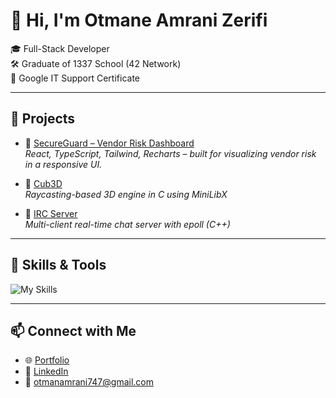 
# 👋 Hi, I'm Otmane Amrani Zerifi

🎓 Full-Stack Developer  
🛠️ Graduate of 1337 School (42 Network)  
📜 Google IT Support Certificate  

---

## 🚀 Projects

- 🔐 [SecureGuard – Vendor Risk Dashboard](https://secure-guard-two.vercel.app)  
  *React, TypeScript, Tailwind, Recharts – built for visualizing vendor risk in a responsive UI.*

- 🧱 [Cub3D](https://github.com/otmane-zerifi/cub3)  
  *Raycasting-based 3D engine in C using MiniLibX*

- 💬 [IRC Server](https://github.com/otmane-zerifi/irc)  
  *Multi-client real-time chat server with epoll (C++)*

---

## 🧠 Skills & Tools

![My Skills](https://skillicons.dev/icons?i=react,ts,js,tailwind,python,cpp,docker,git,postgres,vite,linux)

---

## 📫 Connect with Me

- 🌐 [Portfolio](https://secure-guard-two.vercel.app)
- 💼 [LinkedIn](https://linkedin.com/in/otmane-amrani-zerifi)
- 📧 otmanamrani747@gmail.com

